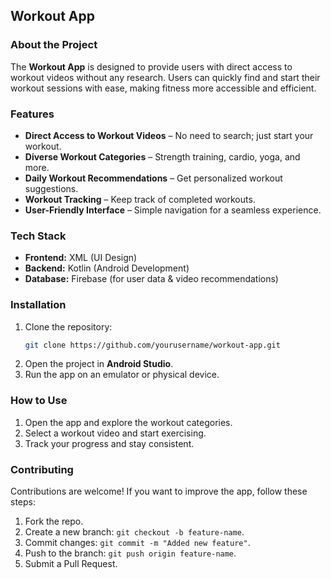 
## Workout App

### About the Project
The **Workout App** is designed to provide users with direct access to workout videos without any research. Users can quickly find and start their workout sessions with ease, making fitness more accessible and efficient.

### Features
- **Direct Access to Workout Videos** – No need to search; just start your workout.  
- **Diverse Workout Categories** – Strength training, cardio, yoga, and more.  
- **Daily Workout Recommendations** – Get personalized workout suggestions.  
- **Workout Tracking** – Keep track of completed workouts.  
- **User-Friendly Interface** – Simple navigation for a seamless experience.  

### Tech Stack
- **Frontend:** XML (UI Design)  
- **Backend:** Kotlin (Android Development)  
- **Database:** Firebase (for user data & video recommendations)  

### Installation
1. Clone the repository:  
   ```bash
   git clone https://github.com/yourusername/workout-app.git
   ```
2. Open the project in **Android Studio**.  
3. Run the app on an emulator or physical device.  

### How to Use
1. Open the app and explore the workout categories.  
2. Select a workout video and start exercising.  
3. Track your progress and stay consistent.  

### Contributing
Contributions are welcome! If you want to improve the app, follow these steps:
1. Fork the repo.  
2. Create a new branch: `git checkout -b feature-name`.  
3. Commit changes: `git commit -m "Added new feature"`.  
4. Push to the branch: `git push origin feature-name`.  
5. Submit a Pull Request.  

